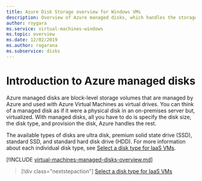 ```yaml
---
title: Azure Disk Storage overview for Windows VMs 
description: Overview of Azure managed disks, which handles the storage accounts for you when using Azure Windows VMs
author: roygara
ms.service: virtual-machines-windows
ms.topic: overview
ms.date: 12/02/2019
ms.author: rogarana
ms.subservice: disks
---
```

# Introduction to Azure managed disks

Azure managed disks are block-level storage volumes that are managed by Azure and used with Azure Virtual Machines as virtual drives. You can think of a managed disk as if it were a physical disk in an on-premises server but, virtualized. With managed disks, all you have to do is specify the disk size, the disk type, and provision the disk, Azure handles the rest.

The available types of disks are ultra disk, premium solid state drive (SSD), standard SSD, and standard hard disk drive (HDD). For more information about each individual disk type, see [Select a disk type for IaaS VMs](disks-types.md).

[!INCLUDE [virtual-machines-managed-disks-overview.md](../../../includes/virtual-machines-managed-disks-overview.md)]

> [!div class="nextstepaction"]
> [Select a disk type for IaaS VMs](disks-types.md)